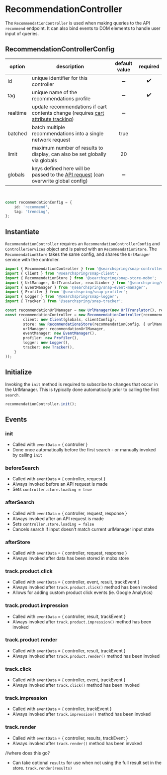# RecommendationController

The `RecommendationController` is used when making queries to the API `recommend` endpoint. It can also bind events to DOM elements to handle user input of queries.

## RecommendationControllerConfig

| option | description | default value | required | 
|---|---|:---:|:---:|
| id | unique identifier for this controller | ➖ | ✔️ |
| tag | unique name of the recommendations profile | ➖ | ✔️ |
| realtime | update recommendations if cart contents change (requires [cart attribute tracking](https://github.com/searchspring/snap/blob/main/docs/INTEGRATION.md)) | ➖ |   |
| batched | batch multiple recommendations into a single network request | true |   |
| limit | maximum number of results to display, can also be set globally via globals | 20 |  |
| globals | keys defined here will be passed to the [API request](https://snapi.kube.searchspring.io/api/v1/) (can overwrite global config)| ➖ |   |

<br>

```typescript
const recommendationConfig = {
	id: 'recommend',
	tag: 'trending',
};
```

## Instantiate
`RecommendationController` requires an `RecommendationControllerConfig` and `ControllerServices` object and is paired with an `RecommendationStore`. The `RecommendationStore` takes the same config, and shares the `UrlManager` service with the controller.

```typescript
import { RecommendationController } from '@searchspring/snap-controller';
import { Client } from '@searchspring/snap-client';
import { RecommendationStore } from '@searchspring/snap-store-mobx';
import { UrlManager, UrlTranslator, reactLinker } from '@searchspring/snap-url-manager';
import { EventManager } from '@searchspring/snap-event-manager';
import { Profiler } from '@searchspring/snap-profiler';
import { Logger } from '@searchspring/snap-logger';
import { Tracker } from '@searchspring/snap-tracker';

const recommendationUrlManager = new UrlManager(new UrlTranslator(), reactLinker).detach(0);
const recommendationController = new RecommendationController(recommendationConfig, {
		client: new Client(globals, clientConfig),
		store: new RecommendationsStore(recommendationConfig, { urlManager: recommendationUrlManager }),
		urlManager: recommendationUrlManager,
		eventManager: new EventManager(),
		profiler: new Profiler(),
		logger: new Logger(),
		tracker: new Tracker(),
	}
));
```

## Initialize
Invoking the `init` method is required to subscribe to changes that occur in the UrlManager. This is typically done automatically prior to calling the first `search`.

```typescript
recommendationController.init();
```

## Events
### init
- Called with `eventData` = { controller }
- Done once automatically before the first search - or manually invoked by calling `init`

### beforeSearch
- Called with `eventData` = { controller, request }
- Always invoked before an API request is made 
- Sets `controller.store.loading = true`

### afterSearch
- Called with `eventData` = { controller, request, response }
- Always invoked after an API request is made 
- Sets `controller.store.loading = false`
- Cancels search if input doesn't match current urlManager input state

### afterStore
- Called with `eventData` = { controller, request, response }
- Always invoked after data has been stored in mobx store

### track.product.click
- Called with `eventData` = { controller, event, result, trackEvent } 
- Always invoked after `track.product.click()` method has been invoked
- Allows for adding custom product click events (ie. Google Analytics)

### track.product.impression
- Called with `eventData` = { controller, result, trackEvent } 
- Always invoked after `track.product.impression()` method has been invoked

### track.product.render
- Called with `eventData` = { controller, result, trackEvent } 
- Always invoked after `track.product.render()` method has been invoked

### track.click
- Called with `eventData` = { controller, event, trackEvent } 
- Always invoked after `track.click()` method has been invoked

### track.impression
- Called with `eventData` = { controller, trackEvent } 
- Always invoked after `track.impression()` method has been invoked

### track.render
- Called with `eventData` = { controller, results, trackEvent } 
- Always invoked after `track.render()` method has been invoked

//where does this go?
- Can take optional `results` for use when not using the full result set in the store. `track.render(results)`
